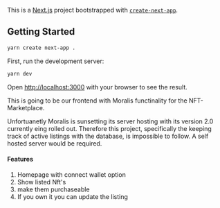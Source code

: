 This is a [Next.js](https://nextjs.org/) project bootstrapped with [`create-next-app`](https://github.com/vercel/next.js/tree/canary/packages/create-next-app).

## Getting Started
```bash
yarn create next-app .
```
First, run the development server:
```bash
yarn dev
```
Open [http://localhost:3000](http://localhost:3000) with your browser to see the result.

This is going to be our frontend with Moralis functinality for the NFT-Marketplace.

Unfortuanetly Moralis is sunsetting its server hosting with its version 2.0 currently  eing rolled out. 
Therefore this project, specifically the keeping track of active listings with the database, is impossible to follow. A self hosted server would be required.

#### Features
1. Homepage with connect wallet option
2. Show listed Nft's
3. make them purchaseable
4. If you own it you can update the listing